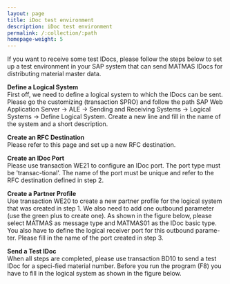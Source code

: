 ```yaml
---
layout: page
title: iDoc test environment
description: iDoc test environment
permalink: /:collection/:path
homepage-weight: 5
---
```


If you want to receive some test IDocs, please follow the steps below to set up a test environment in your SAP system that can send MATMAS IDocs for distributing material master data.

**Define a Logical System**  
First off, we need to define a logical system to which the IDocs can be sent. Please go the customizing (transaction SPRO) and follow the path SAP Web Application Server -> ALE -> Sending and Receiving Systems -> Logical Systems -> Define Logical System. Create a new line and fill in the name of the system  and a short description.

**Create an RFC Destination**  
Please refer to this page and set up a new RFC destination.

**Create an IDoc Port**  
Please use transaction WE21 to configure an IDoc port. The port type must be 'transac-tional'. The name of the port must be unique and refer to the RFC destination defined in step 2.

**Create a Partner Profile**  
Use transaction WE20 to create a new partner profile for the logical system that was created in step 1. We also need to add one outbound parameter (use the green plus to create one). As shown in the figure below, please select MATMAS as message type and MATMAS01 as the IDoc basic type. You also have to define the logical receiver port for this outbound parame-ter. Please fill in the name of the port created in step 3.

**Send a Test IDoc**  
When all steps are completed, please use transaction BD10 to send a test IDoc for a speci-fied material number. Before you run the program (F8) you have to fill in the logical system as shown in the figure below.